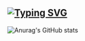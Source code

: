 ## [![Typing SVG](https://readme-typing-svg.demolab.com?font=Fira+Code&pause=1000&color=F7E768&width=435&lines=Hi+there%2C+dldb-chamchi's+github+page)](https://git.io/typing-svg)

<!--
**dldb-chamchi/dldb-chamchi** is a ✨ _special_ ✨ repository because its `README.md` (this file) appears on your GitHub profile.

Here are some ideas to get you started:

- 🔭 I’m currently working on ...
- 🌱 I’m currently learning ...
- 👯 I’m looking to collaborate on ...
- 🤔 I’m looking for help with ...
- 💬 Ask me about ...
- 📫 How to reach me: ...
- 😄 Pronouns: ...
- ⚡ Fun fact: ...
-->
![Anurag's GitHub stats](https://github-readme-stats.vercel.app/api?username=dldb-chamchi&show_icons=true&theme=ambient_gradient)

